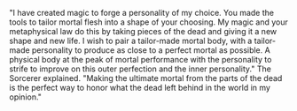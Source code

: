 "I have created magic to forge a personality of my choice. You made the tools to tailor mortal flesh into a shape of your choosing. My magic and your metaphysical law do this by taking pieces of the dead and giving it a new shape and new life. I wish to pair a tailor-made mortal body, with a tailor-made personality to produce as close to a perfect mortal as possible. A physical body at the peak of mortal performance with the personality to strife to improve on this outer perfection and the inner personality." The Sorcerer explained. "Making the ultimate mortal from the parts of the dead is the perfect way to honor what the dead left behind in the world in my opinion."